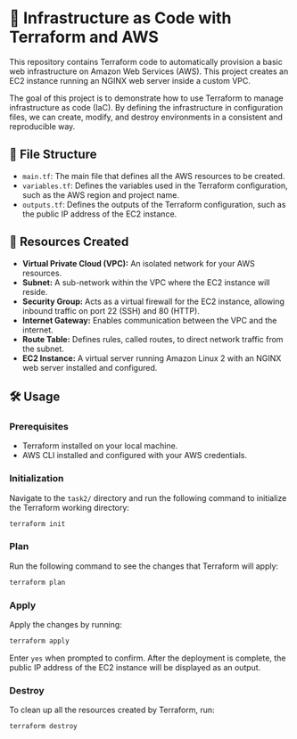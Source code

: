 # 🚀 Infrastructure as Code with Terraform and AWS

This repository contains Terraform code to automatically provision a basic web infrastructure on Amazon Web Services (AWS). This project creates an EC2 instance running an NGINX web server inside a custom VPC.

The goal of this project is to demonstrate how to use Terraform to manage infrastructure as code (IaC). By defining the infrastructure in configuration files, we can create, modify, and destroy environments in a consistent and reproducible way.

## 📂 File Structure

- `main.tf`: The main file that defines all the AWS resources to be created.
- `variables.tf`: Defines the variables used in the Terraform configuration, such as the AWS region and project name.
- `outputs.tf`: Defines the outputs of the Terraform configuration, such as the public IP address of the EC2 instance.

## 🚀 Resources Created

- **Virtual Private Cloud (VPC):** An isolated network for your AWS resources.
- **Subnet:** A sub-network within the VPC where the EC2 instance will reside.
- **Security Group:** Acts as a virtual firewall for the EC2 instance, allowing inbound traffic on port 22 (SSH) and 80 (HTTP).
- **Internet Gateway:** Enables communication between the VPC and the internet.
- **Route Table:** Defines rules, called routes, to direct network traffic from the subnet.
- **EC2 Instance:** A virtual server running Amazon Linux 2 with an NGINX web server installed and configured.

## 🛠️ Usage

### Prerequisites

- Terraform installed on your local machine.
- AWS CLI installed and configured with your AWS credentials.

### Initialization

Navigate to the `task2/` directory and run the following command to initialize the Terraform working directory:
```sh
terraform init
```

### Plan

Run the following command to see the changes that Terraform will apply:
```sh
terraform plan
```

### Apply

Apply the changes by running:
```sh
terraform apply
```
Enter `yes` when prompted to confirm. After the deployment is complete, the public IP address of the EC2 instance will be displayed as an output.

### Destroy

To clean up all the resources created by Terraform, run:
```sh
terraform destroy
```

